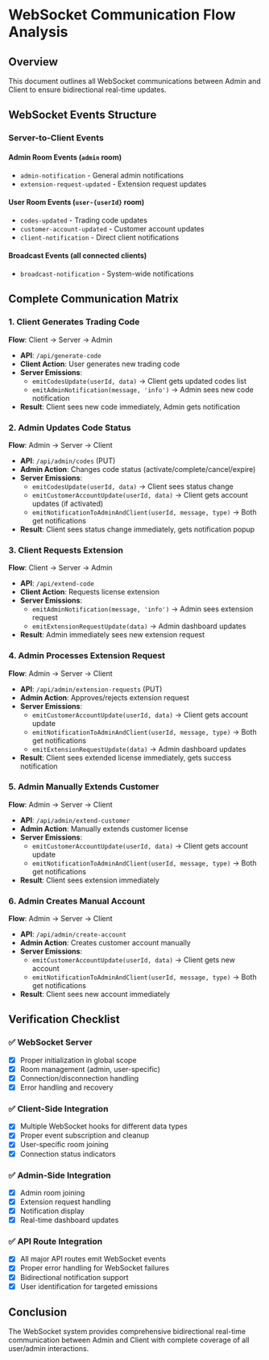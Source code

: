 # WebSocket Communication Flow Analysis

## Overview

This document outlines all WebSocket communications between Admin and Client to ensure bidirectional real-time updates.

## WebSocket Events Structure

### Server-to-Client Events

#### Admin Room Events (`admin` room)

- `admin-notification` - General admin notifications
- `extension-request-updated` - Extension request updates

#### User Room Events (`user-{userId}` room)

- `codes-updated` - Trading code updates
- `customer-account-updated` - Customer account updates
- `client-notification` - Direct client notifications

#### Broadcast Events (all connected clients)

- `broadcast-notification` - System-wide notifications

## Complete Communication Matrix

### 1. **Client Generates Trading Code**

**Flow**: Client → Server → Admin

- **API**: `/api/generate-code`
- **Client Action**: User generates new trading code
- **Server Emissions**:
  - `emitCodesUpdate(userId, data)` → Client gets updated codes list
  - `emitAdminNotification(message, 'info')` → Admin sees new code notification
- **Result**: Client sees new code immediately, Admin gets notification

### 2. **Admin Updates Code Status**

**Flow**: Admin → Server → Client

- **API**: `/api/admin/codes` (PUT)
- **Admin Action**: Changes code status (activate/complete/cancel/expire)
- **Server Emissions**:
  - `emitCodesUpdate(userId, data)` → Client sees status change
  - `emitCustomerAccountUpdate(userId, data)` → Client gets account updates (if activated)
  - `emitNotificationToAdminAndClient(userId, message, type)` → Both get notifications
- **Result**: Client sees status change immediately, gets notification popup

### 3. **Client Requests Extension**

**Flow**: Client → Server → Admin

- **API**: `/api/extend-code`
- **Client Action**: Requests license extension
- **Server Emissions**:
  - `emitAdminNotification(message, 'info')` → Admin sees extension request
  - `emitExtensionRequestUpdate(data)` → Admin dashboard updates
- **Result**: Admin immediately sees new extension request

### 4. **Admin Processes Extension Request**

**Flow**: Admin → Server → Client

- **API**: `/api/admin/extension-requests` (PUT)
- **Admin Action**: Approves/rejects extension request
- **Server Emissions**:
  - `emitCustomerAccountUpdate(userId, data)` → Client gets account update
  - `emitNotificationToAdminAndClient(userId, message, type)` → Both get notifications
  - `emitExtensionRequestUpdate(data)` → Admin dashboard updates
- **Result**: Client sees extended license immediately, gets success notification

### 5. **Admin Manually Extends Customer**

**Flow**: Admin → Server → Client

- **API**: `/api/admin/extend-customer`
- **Admin Action**: Manually extends customer license
- **Server Emissions**:
  - `emitCustomerAccountUpdate(userId, data)` → Client gets account update
  - `emitNotificationToAdminAndClient(userId, message, type)` → Both get notifications
- **Result**: Client sees extension immediately

### 6. **Admin Creates Manual Account**

**Flow**: Admin → Server → Client

- **API**: `/api/admin/create-account`
- **Admin Action**: Creates customer account manually
- **Server Emissions**:
  - `emitCustomerAccountUpdate(userId, data)` → Client gets new account
  - `emitNotificationToAdminAndClient(userId, message, type)` → Both get notifications
- **Result**: Client sees new account immediately

## Verification Checklist

### ✅ WebSocket Server

- [x] Proper initialization in global scope
- [x] Room management (admin, user-specific)
- [x] Connection/disconnection handling
- [x] Error handling and recovery

### ✅ Client-Side Integration

- [x] Multiple WebSocket hooks for different data types
- [x] Proper event subscription and cleanup
- [x] User-specific room joining
- [x] Connection status indicators

### ✅ Admin-Side Integration

- [x] Admin room joining
- [x] Extension request handling
- [x] Notification display
- [x] Real-time dashboard updates

### ✅ API Route Integration

- [x] All major API routes emit WebSocket events
- [x] Proper error handling for WebSocket failures
- [x] Bidirectional notification support
- [x] User identification for targeted emissions

## Conclusion

The WebSocket system provides comprehensive bidirectional real-time communication between Admin and Client with complete coverage of all user/admin interactions.
